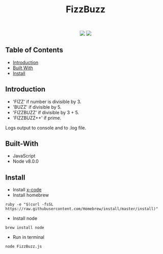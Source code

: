 <h1 align="center">FizzBuzz</h1>
<br>
<p align="center">
    <img src="https://img.shields.io/badge/node-v8.0.0^-green.svg" />
    <img src="https://img.shields.io/github/forks/maxsilvauk/fizzbuzz-app.svg?style=social&label=Fork" />
</p>

## Table of Contents

- [Introduction](#introduction)
- [Built With](#built-with)
- [Install](#install)

## Introduction

- 'FIZZ' if number is divisible by 3.
- 'BUZZ' if divisible by 5.
- 'FIZZBUZZ' if divisible by 3 + 5.
- 'FIZZBUZZ++' if prime.

Logs output to console and to .log file.

## Built-With

- JavaScript
- Node v8.0.0

## Install 

* Install <a href="https://itunes.apple.com/us/app/xcode/id497799835?mt=12">x-code</a>
* Install homebrew
```
ruby -e "$(curl -fsSL https://raw.githubusercontent.com/Homebrew/install/master/install)"
```
* Install node
```
brew install node
```
* Run in terminal
```
node FizzBuzz.js
```
